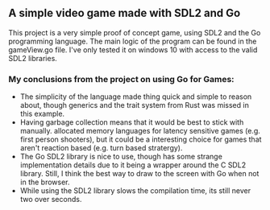 ## A simple video game made with SDL2 and Go

This project is a very simple proof of concept game, using SDL2 and the Go programming language. The main logic of the program can be found in the gameView.go file. I've only tested it on windows 10 with access to the valid SDL2 libraries.

### My conclusions from the project on using Go for Games:
- The simplicity of the language made thing quick and simple to reason about, though generics and the trait system from Rust was missed in this example.
- Having garbage collection means that it would be best to stick with manually. allocated memory languages for latency sensitive games (e.g. first person shooters), but it could be a interesting choice for games that aren't reaction based (e.g. turn based stratergy).
- The Go SDL2 library is nice to use, though has some strange implementation details due to it being a wrapper around the C SDL2 library. Still, I think the best way to draw to the screen with Go when not in the browser.
- While using the SDL2 library slows the compilation time, its still never two over seconds.

